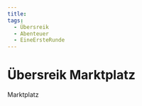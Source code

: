 ```yaml
---
title:
tags:
  - Übersreik
  - Abenteuer
  - EineErsteRunde
---
```

# Übersreik Marktplatz

Marktplatz